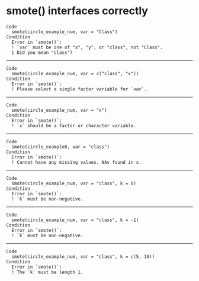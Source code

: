 # smote() interfaces correctly

    Code
      smote(circle_example_num, var = "Class")
    Condition
      Error in `smote()`:
      ! `var` must be one of "x", "y", or "class", not "Class".
      i Did you mean "class"?

---

    Code
      smote(circle_example_num, var = c("class", "x"))
    Condition
      Error in `smote()`:
      ! Please select a single factor variable for `var`.

---

    Code
      smote(circle_example_num, var = "x")
    Condition
      Error in `smote()`:
      ! `x` should be a factor or character variable.

---

    Code
      smote(circle_example0, var = "class")
    Condition
      Error in `smote()`:
      ! Cannot have any missing values. NAs found in x.

---

    Code
      smote(circle_example_num, var = "class", k = 0)
    Condition
      Error in `smote()`:
      ! `k` must be non-negative.

---

    Code
      smote(circle_example_num, var = "class", k = -1)
    Condition
      Error in `smote()`:
      ! `k` must be non-negative.

---

    Code
      smote(circle_example_num, var = "class", k = c(5, 10))
    Condition
      Error in `smote()`:
      ! The `k` must be length 1.

